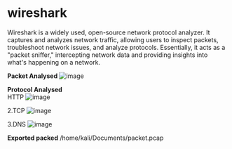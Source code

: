 # wireshark
Wireshark is a widely used, open-source network protocol analyzer. It captures and analyzes network traffic, allowing users to inspect packets, troubleshoot network issues, and analyze protocols. Essentially, it acts as a "packet sniffer," intercepting network data and providing insights into what's happening on a network.  

__Packet Analysed__
![image](https://github.com/user-attachments/assets/f57ece8c-9dc6-44b7-a8ba-cc980a62e975)  

 __Protocol Analysed__  
  HTTP
  ![image](https://github.com/user-attachments/assets/30e9d385-8722-4823-a91c-178bcb40cca7)

  2.TCP
  ![image](https://github.com/user-attachments/assets/4305a335-a916-418c-90cf-25d0399b9dd0)

  3.DNS
  ![image](https://github.com/user-attachments/assets/c8d08b00-5796-4b18-81e9-f0e03b968252)  
  
__Exported packed__
/home/kali/Documents/packet.pcap




